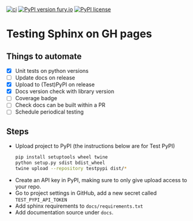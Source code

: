 [![ci](https://github.com/dorukkilitcioglu/sphinx_test/actions/workflows/test.yml/badge.svg?branch=master)](https://github.com/dorukkilitcioglu/sphinx_test/actions/workflows/test.yml)
[![PyPI version fury.io](https://badge.fury.io/py/gha-aut-test.svg)](https://pypi.python.org/pypi/gha-aut-test/)
[![PyPI license](https://img.shields.io/pypi/l/gha-aut-test.svg)](https://pypi.python.org/pypi/gha-aut-test/)

# Testing Sphinx on GH pages

## Things to automate
- [x] Unit tests on python versions
- [ ] Update docs on release
- [x] Upload to (Test)PyPI on release
- [x] Docs version check with library version
- [ ] Coverage badge
- [ ] Check docs can be built within a PR
- [ ] Schedule periodical testing

## Steps
- Upload project to PyPI (the instructions below are for Test PyPI)
  ```bash
  pip install setuptools wheel twine
  python setup.py sdist bdist_wheel
  twine upload --repository testpypi dist/*
  ```
- Create an API key in PyPI, making sure to only give upload access to your repo.
- Go to project settings in GitHub, add a new secret called `TEST_PYPI_API_TOKEN`
- Add sphinx requirements to `docs/requirements.txt`
- Add documentation source under `docs`.
